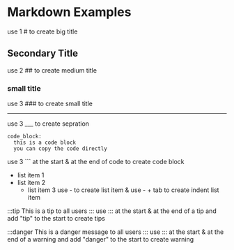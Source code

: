 # Markdown Examples
use 1 # to create big title

## Secondary Title
use 2 ## to create medium title

### small title
use 3 ### to create small title

___
use 3 ___ to create sepration

```
code_block:
  this is a code block
  you can copy the code directly
```
use 3 ``` at the start & at the end of code to create code block

- list item 1
- list item 2
    - list item 3
use - to create list item & use - + tab to create indent list item

:::tip
This is a tip to all users
:::
use ::: at the start & at the end of a tip and add "tip" to the start to create tips

:::danger
This is a danger message to all users
:::
use ::: at the start & at the end of a warning and add "danger" to the start to create warning